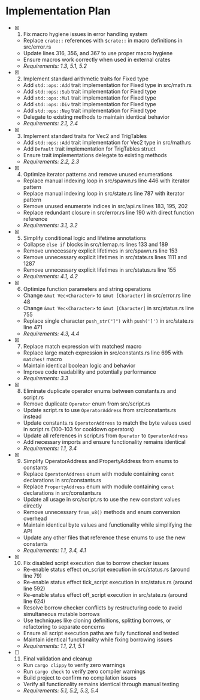 # Implementation Plan

- [x] 1. Fix macro hygiene issues in error handling system

  - Replace `crate::` references with `$crate::` in macro definitions in src/error.rs
  - Update lines 316, 356, and 367 to use proper macro hygiene
  - Ensure macros work correctly when used in external crates
  - _Requirements: 1.3, 5.1, 5.2_

- [x] 2. Implement standard arithmetic traits for Fixed type

  - Add `std::ops::Add` trait implementation for Fixed type in src/math.rs
  - Add `std::ops::Sub` trait implementation for Fixed type
  - Add `std::ops::Mul` trait implementation for Fixed type
  - Add `std::ops::Div` trait implementation for Fixed type
  - Add `std::ops::Neg` trait implementation for Fixed type
  - Delegate to existing methods to maintain identical behavior
  - _Requirements: 2.1, 2.4_

- [x] 3. Implement standard traits for Vec2 and TrigTables

  - Add `std::ops::Add` trait implementation for Vec2 type in src/math.rs
  - Add `Default` trait implementation for TrigTables struct
  - Ensure trait implementations delegate to existing methods
  - _Requirements: 2.2, 2.3_

- [x] 4. Optimize iterator patterns and remove unused enumerations

  - Replace manual indexing loop in src/spawn.rs line 446 with iterator pattern
  - Replace manual indexing loop in src/state.rs line 787 with iterator pattern
  - Remove unused enumerate indices in src/api.rs lines 183, 195, 202
  - Replace redundant closure in src/error.rs line 190 with direct function reference
  - _Requirements: 3.1, 3.2_

- [x] 5. Simplify conditional logic and lifetime annotations

  - Collapse `else if` blocks in src/tilemap.rs lines 133 and 189
  - Remove unnecessary explicit lifetimes in src/spawn.rs line 153
  - Remove unnecessary explicit lifetimes in src/state.rs lines 1111 and 1287
  - Remove unnecessary explicit lifetimes in src/status.rs line 155
  - _Requirements: 4.1, 4.2_

- [x] 6. Optimize function parameters and string operations

  - Change `&mut Vec<Character>` to `&mut [Character]` in src/error.rs line 48
  - Change `&mut Vec<Character>` to `&mut [Character]` in src/status.rs line 755
  - Replace single character `push_str("]")` with `push(']')` in src/state.rs line 471
  - _Requirements: 4.3, 4.4_

- [x] 7. Replace match expression with matches! macro

  - Replace large match expression in src/constants.rs line 695 with `matches!` macro
  - Maintain identical boolean logic and behavior
  - Improve code readability and potentially performance
  - _Requirements: 3.3_

- [x] 8. Eliminate duplicate operator enums between constants.rs and script.rs

  - Remove duplicate `Operator` enum from src/script.rs
  - Update script.rs to use `OperatorAddress` from src/constants.rs instead
  - Update constants.rs `OperatorAddress` to match the byte values used in script.rs (100-103 for cooldown operators)
  - Update all references in script.rs from `Operator` to `OperatorAddress`
  - Add necessary imports and ensure functionality remains identical
  - _Requirements: 1.1, 3.4_

- [x] 9. Simplify OperatorAddress and PropertyAddress from enums to constants

  - Replace `OperatorAddress` enum with module containing `const` declarations in src/constants.rs
  - Replace `PropertyAddress` enum with module containing `const` declarations in src/constants.rs
  - Update all usage in src/script.rs to use the new constant values directly
  - Remove unnecessary `from_u8()` methods and enum conversion overhead
  - Maintain identical byte values and functionality while simplifying the API
  - Update any other files that reference these enums to use the new constants
  - _Requirements: 1.1, 3.4, 4.1_

- [x] 10. Fix disabled script execution due to borrow checker issues

  - Re-enable status effect on_script execution in src/status.rs (around line 79)
  - Re-enable status effect tick_script execution in src/status.rs (around line 592)
  - Re-enable status effect off_script execution in src/state.rs (around line 624)
  - Resolve borrow checker conflicts by restructuring code to avoid simultaneous mutable borrows
  - Use techniques like cloning definitions, splitting borrows, or refactoring to separate concerns
  - Ensure all script execution paths are fully functional and tested
  - Maintain identical functionality while fixing borrowing issues
  - _Requirements: 1.1, 2.1, 5.1_

- [ ] 11. Final validation and cleanup
  - Run `cargo clippy` to verify zero warnings
  - Run `cargo check` to verify zero compiler warnings
  - Build project to confirm no compilation issues
  - Verify all functionality remains identical through manual testing
  - _Requirements: 5.1, 5.2, 5.3, 5.4_
